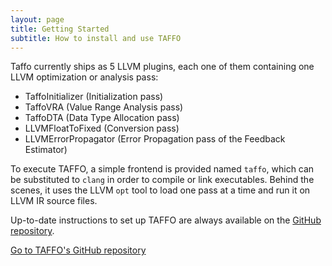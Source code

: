 ```yaml
---
layout: page
title: Getting Started
subtitle: How to install and use TAFFO
---
```


Taffo currently ships as 5 LLVM plugins, each one of them containing one LLVM optimization or analysis pass:

 - TaffoInitializer (Initialization pass)
 - TaffoVRA (Value Range Analysis pass)
 - TaffoDTA (Data Type Allocation pass)
 - LLVMFloatToFixed (Conversion pass)
 - LLVMErrorPropagator (Error Propagation pass of the Feedback Estimator)

To execute TAFFO, a simple frontend is provided named `taffo`, which can be substituted to `clang` in order to compile or link executables.
Behind the scenes, it uses the LLVM `opt` tool to load one pass at a time and run it on LLVM IR source files.

Up-to-date instructions to set up TAFFO are always available on the [GitHub repository](https://github.com/TAFFO-org/TAFFO).

<div class="centered">
    <a class="btn btn-primary btn-lg get-started-btn" href="https://github.com/TAFFO-org/TAFFO">Go to TAFFO's GitHub repository</a>
</div>
